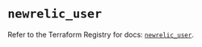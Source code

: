 # `newrelic_user`

Refer to the Terraform Registry for docs: [`newrelic_user`](https://registry.terraform.io/providers/newrelic/newrelic/3.69.1/docs/resources/user).

